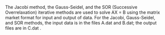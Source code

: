 The Jacobi method, the Gauss-Seidel, and the SOR (Successive Overrelaxation) iterative methods are used to solve AX = B using the matrix market format for input and output of data. For the Jacobi, 
Gauss-Seidel, and SOR methods, the input data is in the files A.dat and B.dat; the output files are in C.dat .
